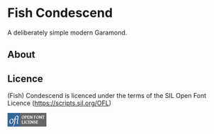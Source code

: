 # Fish Condescend
A deliberately simple modern Garamond.

## About

## Licence

(Fish) Condescend is licenced under the terms of the SIL Open Font Licence (https://scripts.sil.org/OFL)

![The SIL Open Font Licence logo](https://raw.githubusercontent.com/fontfish/Condescend/main/images/OFL_logo_rect_color.png "OFL")
